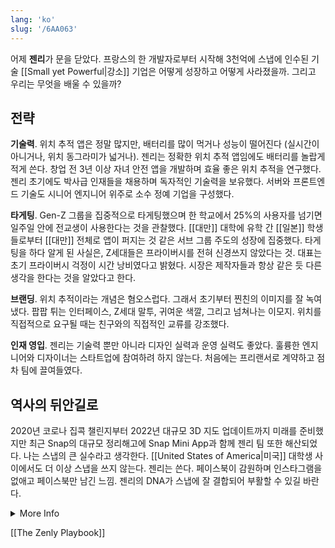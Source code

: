 ```yaml
---
lang: 'ko'
slug: '/6AA063'
---
```


어제 **젠리**가 문을 닫았다. 프랑스의 한 개발자로부터 시작해 3천억에 스냅에 인수된 기술 [[Small yet Powerful|강소]] 기업은 어떻게 성장하고 어떻게 사라졌을까. 그리고 우리는 무엇을 배울 수 있을까?

## 전략

**기술력**. 위치 추적 앱은 정말 많지만, 배터리를 많이 먹거나 성능이 떨어진다 (실시간이 아니거나, 위치 동그라미가 넓거나). 젠리는 정확한 위치 추적 앱임에도 배터리를 놀랍게 적게 쓴다. 창업 전 3년 이상 자녀 안전 앱을 개발하며 효율 좋은 위치 추적을 연구했다. 젠리 초기에도 박사급 인재들을 채용하며 독자적인 기술력을 보유했다. 서버와 프론트엔드 기술도 시니어 엔지니어 위주로 소수 정예 기업을 구성했다.

**타게팅**. Gen-Z 그룹을 집중적으로 타게팅했으며 한 학교에서 25%의 사용자를 넘기면 일주일 안에 전교생이 사용한다는 것을 관찰했다. [[대만]] 대학에 유학 간 [[일본]] 학생들로부터 [[대만]] 전체로 앱이 퍼지는 것 같은 서브 그룹 주도의 성장에 집중했다. 타게팅을 하다 알게 된 사실은, Z세대들은 프라이버시를 전혀 신경쓰지 않았다는 것. 대표는 초기 프라이버시 걱정이 시간 낭비였다고 밝혔다. 시장은 제작자들과 항상 같은 듯 다른 생각을 한다는 것을 알았다고 한다.

**브랜딩**. 위치 추적이라는 개념은 혐오스럽다. 그래서 초기부터 찐친의 이미지를 잘 녹여냈다. 팝팝 튀는 인터페이스, Z세대 말투, 귀여운 색깔, 그리고 넘쳐나는 이모지. 위치를 직접적으로 요구될 때는 친구와의 직접적인 교류를 강조했다.

**인재 영입**. 젠리는 기술력 뿐만 아니라 디자인 실력과 운영 실력도 좋았다. 훌륭한 엔지니어와 디자이너는 스타트업에 참여하려 하지 않는다. 처음에는 프리랜서로 계약하고 점차 팀에 끌여들였다.

## 역사의 뒤안길로

2020년 코로나 집콕 챌린지부터 2022년 대규모 3D 지도 업데이트까지 미래를 준비했지만 최근 Snap의 대규모 정리해고에 Snap Mini App과 함께 젠리 팀 또한 해산되었다. 나는 스냅의 큰 실수라고 생각한다. [[United States of America|미국]] 대학생 사이에서도 더 이상 스냅을 쓰지 않는다. 젠리는 쓴다. 페이스북이 감원하며 인스타그램을 없애고 페이스북만 남긴 느낌. 젠리의 DNA가 스냅에 잘 결합되어 부활할 수 있길 바란다.

<details>
<summary>More Info</summary>

- [Alexis Bonillo - Zenly](https://www.youtube.com/watch?v=BCOF9V7bQUo)
- [Zenly uses Docker 1.12 to scale analytics for over 500M data points per day](https://www.youtube.com/watch?v=AnHRHi2nJAE)
- [How Zenly Nailed It - Product Methods!](https://www.slideshare.net/MaximeBraud/how-zenly-nailed-it-product-analysis)
- [Zenly's Antoine Martin on Next-Level Location Sharing at Disrupt London 2016](https://www.youtube.com/watch?v=q61Jm2VUUmQ)
- [B2Secrets with Antoine Martin, CEO at Zenly](https://www.youtube.com/watch?v=l5dFuyyOY7A)
- [Symbiote (Company) Zenly Analysis](https://carpedm30.notion.site/Zenly-2011-Acq-by-Snap-213M-4a4deaf155144fd49ed076a1f60b31ad)

</details>

[[The Zenly Playbook]]
